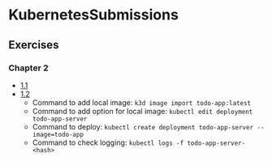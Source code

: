 # KubernetesSubmissions

## Exercises

### Chapter 2

- [1.1](https://github.com/rjpalt/KubernetesMOOC/tree/1.1/log_output)
- [1.2](https://github.com/rjpalt/KubernetesMOOC/tree/1.2/course_project/)
    - Command to add local image: `k3d image import todo-app:latest`
    - Command to add option for local image: `kubectl edit deployment todo-app-server`
    - Command to deploy: `kubectl create deployment todo-app-server --image=todo-app`
    - Command to check logging: `kubectl logs -f todo-app-server-<hash>`